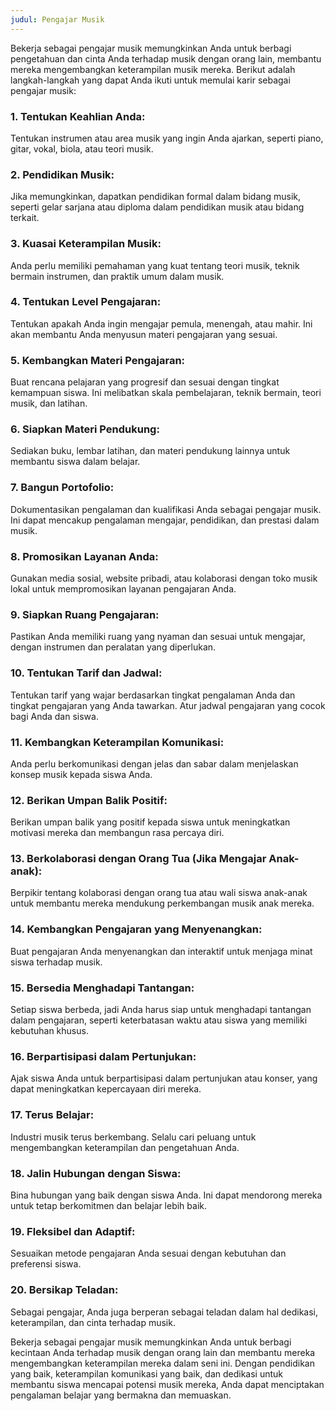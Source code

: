 ```yaml
---
judul: Pengajar Musik
---
```


Bekerja sebagai pengajar musik memungkinkan Anda untuk berbagi pengetahuan dan cinta Anda terhadap musik dengan orang lain, membantu mereka mengembangkan keterampilan musik mereka. Berikut adalah langkah-langkah yang dapat Anda ikuti untuk memulai karir sebagai pengajar musik:

### 1. **Tentukan Keahlian Anda:**
Tentukan instrumen atau area musik yang ingin Anda ajarkan, seperti piano, gitar, vokal, biola, atau teori musik.

### 2. **Pendidikan Musik:**
Jika memungkinkan, dapatkan pendidikan formal dalam bidang musik, seperti gelar sarjana atau diploma dalam pendidikan musik atau bidang terkait.

### 3. **Kuasai Keterampilan Musik:**
Anda perlu memiliki pemahaman yang kuat tentang teori musik, teknik bermain instrumen, dan praktik umum dalam musik.

### 4. **Tentukan Level Pengajaran:**
Tentukan apakah Anda ingin mengajar pemula, menengah, atau mahir. Ini akan membantu Anda menyusun materi pengajaran yang sesuai.

### 5. **Kembangkan Materi Pengajaran:**
Buat rencana pelajaran yang progresif dan sesuai dengan tingkat kemampuan siswa. Ini melibatkan skala pembelajaran, teknik bermain, teori musik, dan latihan.

### 6. **Siapkan Materi Pendukung:**
Sediakan buku, lembar latihan, dan materi pendukung lainnya untuk membantu siswa dalam belajar.

### 7. **Bangun Portofolio:**
Dokumentasikan pengalaman dan kualifikasi Anda sebagai pengajar musik. Ini dapat mencakup pengalaman mengajar, pendidikan, dan prestasi dalam musik.

### 8. **Promosikan Layanan Anda:**
Gunakan media sosial, website pribadi, atau kolaborasi dengan toko musik lokal untuk mempromosikan layanan pengajaran Anda.

### 9. **Siapkan Ruang Pengajaran:**
Pastikan Anda memiliki ruang yang nyaman dan sesuai untuk mengajar, dengan instrumen dan peralatan yang diperlukan.

### 10. **Tentukan Tarif dan Jadwal:**
Tentukan tarif yang wajar berdasarkan tingkat pengalaman Anda dan tingkat pengajaran yang Anda tawarkan. Atur jadwal pengajaran yang cocok bagi Anda dan siswa.

### 11. **Kembangkan Keterampilan Komunikasi:**
Anda perlu berkomunikasi dengan jelas dan sabar dalam menjelaskan konsep musik kepada siswa Anda.

### 12. **Berikan Umpan Balik Positif:**
Berikan umpan balik yang positif kepada siswa untuk meningkatkan motivasi mereka dan membangun rasa percaya diri.

### 13. **Berkolaborasi dengan Orang Tua (Jika Mengajar Anak-anak):**
Berpikir tentang kolaborasi dengan orang tua atau wali siswa anak-anak untuk membantu mereka mendukung perkembangan musik anak mereka.

### 14. **Kembangkan Pengajaran yang Menyenangkan:**
Buat pengajaran Anda menyenangkan dan interaktif untuk menjaga minat siswa terhadap musik.

### 15. **Bersedia Menghadapi Tantangan:**
Setiap siswa berbeda, jadi Anda harus siap untuk menghadapi tantangan dalam pengajaran, seperti keterbatasan waktu atau siswa yang memiliki kebutuhan khusus.

### 16. **Berpartisipasi dalam Pertunjukan:**
Ajak siswa Anda untuk berpartisipasi dalam pertunjukan atau konser, yang dapat meningkatkan kepercayaan diri mereka.

### 17. **Terus Belajar:**
Industri musik terus berkembang. Selalu cari peluang untuk mengembangkan keterampilan dan pengetahuan Anda.

### 18. **Jalin Hubungan dengan Siswa:**
Bina hubungan yang baik dengan siswa Anda. Ini dapat mendorong mereka untuk tetap berkomitmen dan belajar lebih baik.

### 19. **Fleksibel dan Adaptif:**
Sesuaikan metode pengajaran Anda sesuai dengan kebutuhan dan preferensi siswa.

### 20. **Bersikap Teladan:**
Sebagai pengajar, Anda juga berperan sebagai teladan dalam hal dedikasi, keterampilan, dan cinta terhadap musik.

Bekerja sebagai pengajar musik memungkinkan Anda untuk berbagi kecintaan Anda terhadap musik dengan orang lain dan membantu mereka mengembangkan keterampilan mereka dalam seni ini. Dengan pendidikan yang baik, keterampilan komunikasi yang baik, dan dedikasi untuk membantu siswa mencapai potensi musik mereka, Anda dapat menciptakan pengalaman belajar yang bermakna dan memuaskan.